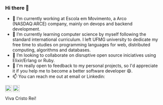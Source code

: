 ### Hi there 👋

- 🔭 I’m currently working at Escola em Movimento, a Arco (NASDAQ:ARCE) company, mainly on devops and backend development.
- 🌱 I’m currently learning computer science by myself following the standard international curriculum. I left UFMG university to dedicate my free time to studies on programming languages for web, distributed computing, algorithms and databases. 
- 👯 I’m looking to collaborate on disruptive open source iniciatives using Elixir/Erlang or Ruby.
- 💬 I'm really open to feedback to my personal projects, so I'd appreciate it if you help me to become a better software developer 😄. 
- 📫 You can reach me out at email or Linkedin:

[<img align="left" alt="Alan Borges | LinkedIn" width="22px" src="https://cdn.jsdelivr.net/npm/simple-icons@v3/icons/linkedin.svg" />][linkedin]
[<img align="left" alt="Alan Borges | Mail" width="22px" src="https://cdn.jsdelivr.net/npm/simple-icons@3.10.0/icons/gmail.svg" />][gmail]


<br />
<br />
Viva Cristo Rei!

[linkedin]: https://www.linkedin.com/in/abmbispo/
[gmail]: mailto:sr.alan.bispo@gmail.com
